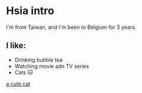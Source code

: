 
# Hsia intro
I'm from Taiwan, and I'm been to Belgium for 3 years.

## I like:
- Drinking bubble tea
- Watching movie adn TV series
- Cats :cat:

[a cute cat](introduction\img\cat-img.jpg)